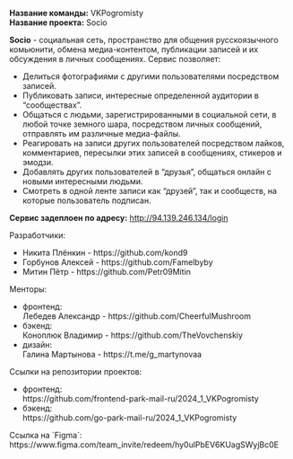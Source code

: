 <b>Название команды:</b> VKPogromisty<br>
<b>Название проекта:</b> Socio

<b>Socio</b> - социальная сеть, пространство для общения русскоязычного комьюнити, обмена медиа-контентом, публикации записей и их обсуждения в личных сообщениях. 
Сервис позволяет:
<ul>
    <li>Делиться фотографиями с другими пользователями посредством записей.</li>
    <li>Публиковать записи, интересные определенной аудитории в “сообществах”.</li>
    <li>Общаться с людьми, зарегистрированными в социальной сети, в любой точке земного шара, посредством личных сообщений, отправлять им различные медиа-файлы.</li>
    <li>Реагировать на записи других пользователей посредством лайков, комментариев, пересылки этих записей в сообщениях, стикеров и эмодзи.</li>
    <li>Добавлять других пользователей в “друзья”, общаться онлайн с новыми интересными людьми.</li>
    <li>Смотреть в одной ленте записи как “друзей”, так и сообществ, на которые пользователь подписан.</li>
</ul>

<b>Сервис задеплоен по адресу:</b>
http://94.139.246.134/login

Разработчики:
<ul>
  <li>Никита Плёнкин - https://github.com/kond9</li>
  <li>Горбунов Алексей - https://github.com/Famelbyby</li>
  <li>Митин Пётр - https://github.com/Petr09Mitin</li>
</ul>


Менторы:
<ul>
  <li>фронтенд:</li>
        Лебедев Александр - https://github.com/CheerfulMushroom
  <li>бэкенд:</li>
        Коноплюк Владимир - https://github.com/TheVovchenskiy
  <li>дизайн:</li>
        Галина Мартынова - https://t.me/g_martynovaa
</ul>

Ссылки на репозитории проектов:
<ul>
  <li>фронтенд:</li>
    https://github.com/frontend-park-mail-ru/2024_1_VKPogromisty
  <li>бэкенд:</li>
    https://github.com/go-park-mail-ru/2024_1_VKPogromisty
</ul>
Ссылка на `Figma`:
https://www.figma.com/team_invite/redeem/hy0ulPbEV6KUagSWyjBc0E